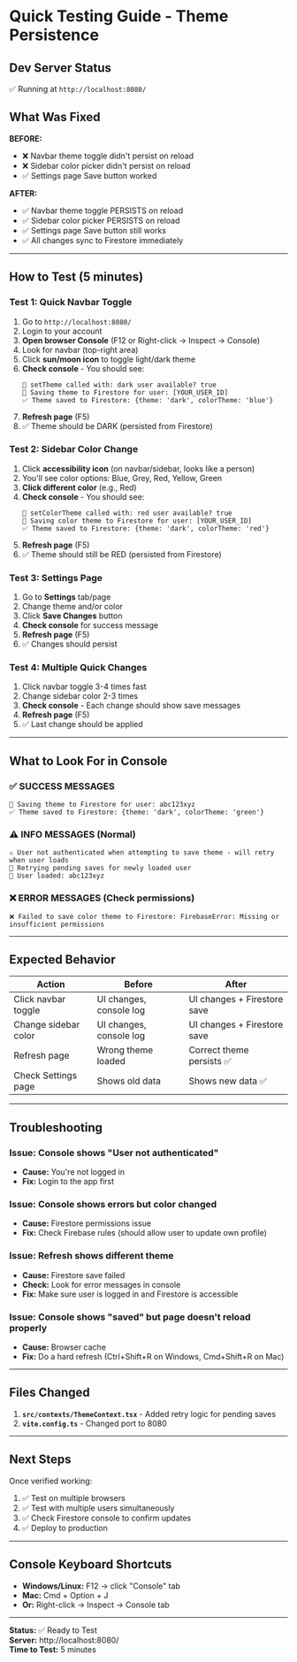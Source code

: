 # Quick Testing Guide - Theme Persistence

## Dev Server Status
✅ Running at `http://localhost:8080/`

## What Was Fixed

**BEFORE:**
- ❌ Navbar theme toggle didn't persist on reload
- ❌ Sidebar color picker didn't persist on reload  
- ✅ Settings page Save button worked

**AFTER:**
- ✅ Navbar theme toggle PERSISTS on reload
- ✅ Sidebar color picker PERSISTS on reload
- ✅ Settings page Save button still works
- ✅ All changes sync to Firestore immediately

---

## How to Test (5 minutes)

### Test 1: Quick Navbar Toggle
1. Go to `http://localhost:8080/`
2. Login to your account
3. **Open browser Console** (F12 or Right-click → Inspect → Console)
4. Look for navbar (top-right area)
5. Click **sun/moon icon** to toggle light/dark theme
6. **Check console** - You should see:
   ```
   🎨 setTheme called with: dark user available? true
   💾 Saving theme to Firestore for user: [YOUR_USER_ID]
   ✅ Theme saved to Firestore: {theme: 'dark', colorTheme: 'blue'}
   ```
7. **Refresh page** (F5)
8. ✅ Theme should be DARK (persisted from Firestore)

### Test 2: Sidebar Color Change
1. Click **accessibility icon** (on navbar/sidebar, looks like a person)
2. You'll see color options: Blue, Grey, Red, Yellow, Green
3. **Click different color** (e.g., Red)
4. **Check console** - You should see:
   ```
   🎨 setColorTheme called with: red user available? true
   💾 Saving color theme to Firestore for user: [YOUR_USER_ID]
   ✅ Theme saved to Firestore: {theme: 'dark', colorTheme: 'red'}
   ```
5. **Refresh page** (F5)
6. ✅ Theme should still be RED (persisted from Firestore)

### Test 3: Settings Page
1. Go to **Settings** tab/page
2. Change theme and/or color
3. Click **Save Changes** button
4. **Check console** for success message
5. **Refresh page** (F5)
6. ✅ Changes should persist

### Test 4: Multiple Quick Changes
1. Click navbar toggle 3-4 times fast
2. Change sidebar color 2-3 times
3. **Check console** - Each change should show save messages
4. **Refresh page** (F5)
5. ✅ Last change should be applied

---

## What to Look For in Console

### ✅ SUCCESS MESSAGES
```
💾 Saving theme to Firestore for user: abc123xyz
✅ Theme saved to Firestore: {theme: 'dark', colorTheme: 'green'}
```

### ⚠️ INFO MESSAGES (Normal)
```
⚠️ User not authenticated when attempting to save theme - will retry when user loads
🔄 Retrying pending saves for newly loaded user
👤 User loaded: abc123xyz
```

### ❌ ERROR MESSAGES (Check permissions)
```
❌ Failed to save color theme to Firestore: FirebaseError: Missing or insufficient permissions
```

---

## Expected Behavior

| Action | Before | After |
|--------|--------|-------|
| Click navbar toggle | UI changes, console log | UI changes + Firestore save |
| Change sidebar color | UI changes, console log | UI changes + Firestore save |
| Refresh page | Wrong theme loaded | Correct theme persists ✅ |
| Check Settings page | Shows old data | Shows new data ✅ |

---

## Troubleshooting

### Issue: Console shows "User not authenticated"
- **Cause:** You're not logged in
- **Fix:** Login to the app first

### Issue: Console shows errors but color changed
- **Cause:** Firestore permissions issue
- **Fix:** Check Firebase rules (should allow user to update own profile)

### Issue: Refresh shows different theme
- **Cause:** Firestore save failed
- **Check:** Look for error messages in console
- **Fix:** Make sure user is logged in and Firestore is accessible

### Issue: Console shows "saved" but page doesn't reload properly
- **Cause:** Browser cache
- **Fix:** Do a hard refresh (Ctrl+Shift+R on Windows, Cmd+Shift+R on Mac)

---

## Files Changed

1. **`src/contexts/ThemeContext.tsx`** - Added retry logic for pending saves
2. **`vite.config.ts`** - Changed port to 8080

---

## Next Steps

Once verified working:

1. ✅ Test on multiple browsers
2. ✅ Test with multiple users simultaneously
3. ✅ Check Firestore console to confirm updates
4. ✅ Deploy to production

---

## Console Keyboard Shortcuts

- **Windows/Linux:** F12 → click "Console" tab
- **Mac:** Cmd + Option + J
- **Or:** Right-click → Inspect → Console tab

---

**Status:** ✅ Ready to Test  
**Server:** http://localhost:8080/  
**Time to Test:** 5 minutes
